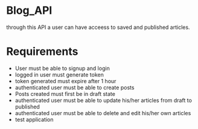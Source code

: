 # Blog_API
 through this API a user can have acceess to saved and published articles.

# Requirements
 * User must be able to signup and login
 * logged in user must generate token
 * token generated must expire after 1 hour
 * authenticated user must be able to create posts
 * Posts created must first be in draft state
 * authenticated user must be able to update his/her articles from draft to published
 * authenticated user must be able to delete and edit his/her own articles
 * test application 

 